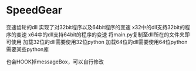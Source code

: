 # SpeedGear
变速齿轮的dll
实现了对32bit程序以及64bit程序的变速
x32中的dll支持32bit的程序的变速
x64中的dll支持64bit的程序的变速
将main.py复制至dll所在的文件夹即可使用
加载32位的dll需要使用32位python
加载64位的dll需要使用64位python
需要某些python库

也会HOOK掉messageBox，可以自行修改
